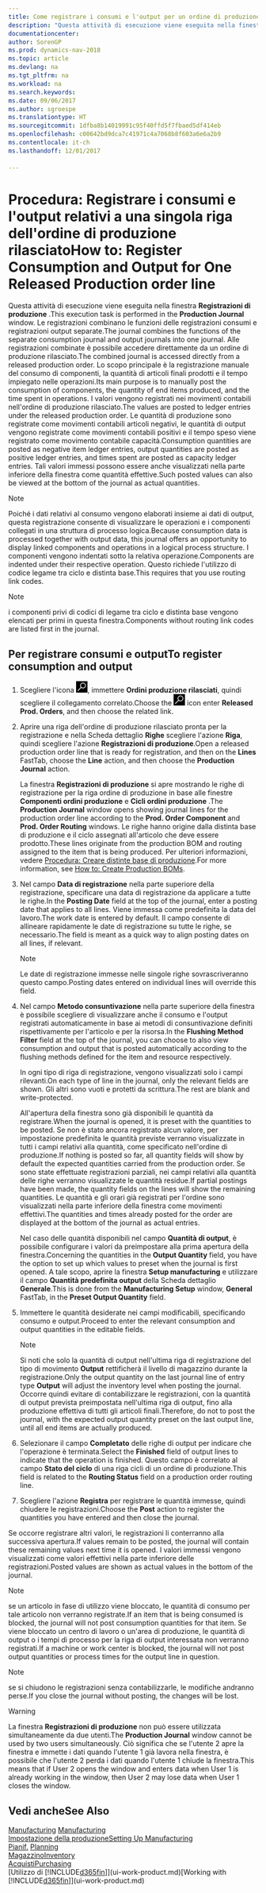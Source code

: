 ```yaml
---
title: Come registrare i consumi e l'output per un ordine di produzione
description: "Questa attività di esecuzione viene eseguita nella finestra **Registrazioni di produzione**. Le registrazioni combinano le funzioni delle registrazioni consumi e registrazioni output separate. Alle registrazioni combinate è possibile accedere direttamente da un ordine di produzione rilasciato. Lo scopo principale è la registrazione manuale del consumo di componenti, la quantità di articoli finali prodotti e il tempo impiegato nelle operazioni."
documentationcenter: 
author: SorenGP
ms.prod: dynamics-nav-2018
ms.topic: article
ms.devlang: na
ms.tgt_pltfrm: na
ms.workload: na
ms.search.keywords: 
ms.date: 09/06/2017
ms.author: sgroespe
ms.translationtype: HT
ms.sourcegitcommit: 1dfba8b14019991c95f40ffd5f7fbaed5df414eb
ms.openlocfilehash: c00642bd9dca7c41971c4a7068b8f603a6e6a2b9
ms.contentlocale: it-ch
ms.lasthandoff: 12/01/2017

---
```

# <a name="how-to-register-consumption-and-output-for-one-released-production-order-line"></a><span data-ttu-id="e7e2e-106">Procedura: Registrare i consumi e l'output relativi a una singola riga dell'ordine di produzione rilasciato</span><span class="sxs-lookup"><span data-stu-id="e7e2e-106">How to: Register Consumption and Output for One Released Production order line</span></span>
<span data-ttu-id="e7e2e-107">Questa attività di esecuzione viene eseguita nella finestra **Registrazioni di produzione** .</span><span class="sxs-lookup"><span data-stu-id="e7e2e-107">This execution task is performed in the **Production Journal** window.</span></span> <span data-ttu-id="e7e2e-108">Le registrazioni combinano le funzioni delle registrazioni consumi e registrazioni output separate.</span><span class="sxs-lookup"><span data-stu-id="e7e2e-108">The journal combines the functions of the separate consumption journal and output journals into one journal.</span></span> <span data-ttu-id="e7e2e-109">Alle registrazioni combinate è possibile accedere direttamente da un ordine di produzione rilasciato.</span><span class="sxs-lookup"><span data-stu-id="e7e2e-109">The combined journal is accessed directly from a released production order.</span></span> <span data-ttu-id="e7e2e-110">Lo scopo principale è la registrazione manuale del consumo di componenti, la quantità di articoli finali prodotti e il tempo impiegato nelle operazioni.</span><span class="sxs-lookup"><span data-stu-id="e7e2e-110">Its main purpose is to manually post the consumption of components, the quantity of end items produced, and the time spent in operations.</span></span> <span data-ttu-id="e7e2e-111">I valori vengono registrati nei movimenti contabili nell'ordine di produzione rilasciato.</span><span class="sxs-lookup"><span data-stu-id="e7e2e-111">The values are posted to ledger entries under the released production order.</span></span> <span data-ttu-id="e7e2e-112">Le quantità di produzione sono registrate come movimenti contabili articoli negativi, le quantità di output vengono registrate come movimenti contabili positivi e il tempo speso viene registrato come movimento contabile capacità.</span><span class="sxs-lookup"><span data-stu-id="e7e2e-112">Consumption quantities are posted as negative item ledger entries, output quantities are posted as positive ledger entries, and times spent are posted as capacity ledger entries.</span></span> <span data-ttu-id="e7e2e-113">Tali valori immessi possono essere anche visualizzati nella parte inferiore della finestra come quantità effettive.</span><span class="sxs-lookup"><span data-stu-id="e7e2e-113">Such posted values can also be viewed at the bottom of the journal as actual quantities.</span></span>  

> [!NOTE]  
>  <span data-ttu-id="e7e2e-114">Poiché i dati relativi al consumo vengono elaborati insieme ai dati di output, questa registrazione consente di visualizzare le operazioni e i componenti collegati in una struttura di processo logica.</span><span class="sxs-lookup"><span data-stu-id="e7e2e-114">Because consumption data is processed together with output data, this journal offers an opportunity to display linked components and operations in a logical process structure.</span></span> <span data-ttu-id="e7e2e-115">I componenti vengono indentati sotto la relativa operazione.</span><span class="sxs-lookup"><span data-stu-id="e7e2e-115">Components are indented under their respective operation.</span></span> <span data-ttu-id="e7e2e-116">Questo richiede l'utilizzo di codice legame tra ciclo e distinta base.</span><span class="sxs-lookup"><span data-stu-id="e7e2e-116">This requires that you use routing link codes.</span></span>  

> [!NOTE]  
>  <span data-ttu-id="e7e2e-117">i componenti privi di codici di legame tra ciclo e distinta base vengono elencati per primi in questa finestra.</span><span class="sxs-lookup"><span data-stu-id="e7e2e-117">Components without routing link codes are listed first in the journal.</span></span>  

## <a name="to-register-consumption-and-output"></a><span data-ttu-id="e7e2e-118">Per registrare consumi e output</span><span class="sxs-lookup"><span data-stu-id="e7e2e-118">To register consumption and output</span></span>  
1.  <span data-ttu-id="e7e2e-119">Scegliere l'icona ![Cerca pagina o report](media/ui-search/search_small.png "icona Cerca pagina o report"), immettere **Ordini produzione rilasciati**, quindi scegliere il collegamento correlato.</span><span class="sxs-lookup"><span data-stu-id="e7e2e-119">Choose the ![Search for Page or Report](media/ui-search/search_small.png "Search for Page or Report icon") icon enter **Released Prod. Orders**, and then choose the related link.</span></span>  
2.  <span data-ttu-id="e7e2e-120">Aprire una riga dell'ordine di produzione rilasciato pronta per la registrazione e nella Scheda dettaglio **Righe** scegliere l'azione **Riga**, quindi scegliere l'azione **Registrazioni di produzione**.</span><span class="sxs-lookup"><span data-stu-id="e7e2e-120">Open a released production order line that is ready for registration, and then on the **Lines** FastTab, choose the **Line** action, and then choose the **Production Journal** action.</span></span>  

    <span data-ttu-id="e7e2e-121">La finestra **Registrazioni di produzione** si apre mostrando le righe di registrazione per la riga ordine di produzione in base alle finestre **Componenti ordini produzione** e **Cicli ordini produzione** .</span><span class="sxs-lookup"><span data-stu-id="e7e2e-121">The **Production Journal** window opens showing journal lines for the production order line according to the **Prod. Order Component** and **Prod. Order Routing** windows.</span></span> <span data-ttu-id="e7e2e-122">Le righe hanno origine dalla distinta base di produzione e il ciclo assegnati all'articolo che deve essere prodotto.</span><span class="sxs-lookup"><span data-stu-id="e7e2e-122">These lines originate from the production BOM and routing assigned to the item that is being produced.</span></span> <span data-ttu-id="e7e2e-123">Per ulteriori informazioni, vedere [Procedura: Creare distinte base di produzione](production-how-to-create-routings.md).</span><span class="sxs-lookup"><span data-stu-id="e7e2e-123">For more information, see [How to: Create Production BOMs](production-how-to-create-routings.md).</span></span>  

3.  <span data-ttu-id="e7e2e-124">Nel campo **Data di registrazione** nella parte superiore della registrazione, specificare una data di registrazione da applicare a tutte le righe.</span><span class="sxs-lookup"><span data-stu-id="e7e2e-124">In the **Posting Date** field at the top of the journal, enter a posting date that applies to all lines.</span></span> <span data-ttu-id="e7e2e-125">Viene immessa come predefinita la data del lavoro.</span><span class="sxs-lookup"><span data-stu-id="e7e2e-125">The work date is entered by default.</span></span> <span data-ttu-id="e7e2e-126">Il campo consente di allineare rapidamente le date di registrazione su tutte le righe, se necessario.</span><span class="sxs-lookup"><span data-stu-id="e7e2e-126">The field is meant as a quick way to align posting dates on all lines, if relevant.</span></span>  

    > [!NOTE]  
    >  <span data-ttu-id="e7e2e-127">Le date di registrazione immesse nelle singole righe sovrascriveranno questo campo.</span><span class="sxs-lookup"><span data-stu-id="e7e2e-127">Posting dates entered on individual lines will override this field.</span></span>  

4.  <span data-ttu-id="e7e2e-128">Nel campo **Metodo consuntivazione** nella parte superiore della finestra è possibile scegliere di visualizzare anche il consumo e l'output registrati automaticamente in base ai metodi di consuntivazione definiti rispettivamente per l'articolo e per la risorsa.</span><span class="sxs-lookup"><span data-stu-id="e7e2e-128">In the **Flushing Method Filter** field at the top of the journal, you can choose to also view consumption and output that is posted automatically according to the flushing methods defined for the item and resource respectively.</span></span>  

    <span data-ttu-id="e7e2e-129">In ogni tipo di riga di registrazione, vengono visualizzati solo i campi rilevanti.</span><span class="sxs-lookup"><span data-stu-id="e7e2e-129">On each type of line in the journal, only the relevant fields are shown.</span></span> <span data-ttu-id="e7e2e-130">Gli altri sono vuoti e protetti da scrittura.</span><span class="sxs-lookup"><span data-stu-id="e7e2e-130">The rest are blank and write-protected.</span></span>  

    <span data-ttu-id="e7e2e-131">All'apertura della finestra sono già disponibili le quantità da registrare.</span><span class="sxs-lookup"><span data-stu-id="e7e2e-131">When the journal is opened, it is preset with the quantities to be posted.</span></span> <span data-ttu-id="e7e2e-132">Se non è stato ancora registrato alcun valore, per impostazione predefinita le quantità previste verranno visualizzate in tutti i campi relativi alla quantità, come specificato nell'ordine di produzione.</span><span class="sxs-lookup"><span data-stu-id="e7e2e-132">If nothing is posted so far, all quantity fields will show by default the expected quantities carried from the production order.</span></span> <span data-ttu-id="e7e2e-133">Se sono state effettuate registrazioni parziali, nei campi relativi alla quantità delle righe verranno visualizzate le quantità residue.</span><span class="sxs-lookup"><span data-stu-id="e7e2e-133">If partial postings have been made, the quantity fields on the lines will show the remaining quantities.</span></span> <span data-ttu-id="e7e2e-134">Le quantità e gli orari già registrati per l'ordine sono visualizzati nella parte inferiore della finestra come movimenti effettivi.</span><span class="sxs-lookup"><span data-stu-id="e7e2e-134">The quantities and times already posted for the order are displayed at the bottom of the journal as actual entries.</span></span>  

    <span data-ttu-id="e7e2e-135">Nel caso delle quantità disponibili nel campo **Quantità di output**, è possibile configurare i valori da preimpostare alla prima apertura della finestra.</span><span class="sxs-lookup"><span data-stu-id="e7e2e-135">Concerning the quantities in the **Output Quantity** field, you have the option to set up which values to preset when the journal is first opened.</span></span> <span data-ttu-id="e7e2e-136">A tale scopo, aprire la finestra **Setup manufacturing** e utilizzare il campo **Quantità predefinita output** della Scheda dettaglio **Generale**.</span><span class="sxs-lookup"><span data-stu-id="e7e2e-136">This is done from the **Manufacturing Setup** window, **General** FastTab, in the **Preset Output Quantity** field.</span></span> 

5.  <span data-ttu-id="e7e2e-137">Immettere le quantità desiderate nei campi modificabili, specificando consumo e output.</span><span class="sxs-lookup"><span data-stu-id="e7e2e-137">Proceed to enter the relevant consumption and output quantities in the editable fields.</span></span>  

    > [!NOTE]  
    >  <span data-ttu-id="e7e2e-138">Si noti che solo la quantità di output nell'ultima riga di registrazione del tipo di movimento **Output** rettificherà il livello di magazzino durante la registrazione.</span><span class="sxs-lookup"><span data-stu-id="e7e2e-138">Only the output quantity on the last journal line of entry type **Output** will adjust the inventory level when posting the journal.</span></span> <span data-ttu-id="e7e2e-139">Occorre quindi evitare di contabilizzare le registrazioni, con la quantità di output prevista preimpostata nell'ultima riga di output, fino alla produzione effettiva di tutti gli articoli finali.</span><span class="sxs-lookup"><span data-stu-id="e7e2e-139">Therefore, do not to post the journal, with the expected output quantity preset on the last output line, until all end items are actually produced.</span></span>  

6.  <span data-ttu-id="e7e2e-140">Selezionare il campo **Completato** delle righe di output per indicare che l'operazione è terminata.</span><span class="sxs-lookup"><span data-stu-id="e7e2e-140">Select the **Finished** field of output lines to indicate that the operation is finished.</span></span> <span data-ttu-id="e7e2e-141">Questo campo è correlato al campo **Stato del ciclo** di una riga cicli di un ordine di produzione.</span><span class="sxs-lookup"><span data-stu-id="e7e2e-141">This field is related to the **Routing Status** field on a production order routing line.</span></span>  
7.  <span data-ttu-id="e7e2e-142">Scegliere l'azione **Registra** per registrare le quantità immesse, quindi chiudere le registrazioni.</span><span class="sxs-lookup"><span data-stu-id="e7e2e-142">Choose the **Post** action to register the quantities you have entered and then close the journal.</span></span>  

<span data-ttu-id="e7e2e-143">Se occorre registrare altri valori, le registrazioni li conterranno alla successiva apertura.</span><span class="sxs-lookup"><span data-stu-id="e7e2e-143">If values remain to be posted, the journal will contain these remaining values next time it is opened.</span></span> <span data-ttu-id="e7e2e-144">I valori immessi vengono visualizzati come valori effettivi nella parte inferiore delle registrazioni.</span><span class="sxs-lookup"><span data-stu-id="e7e2e-144">Posted values are shown as actual values in the bottom of the journal.</span></span>  

> [!NOTE]  
>  <span data-ttu-id="e7e2e-145"> se un articolo in fase di utilizzo viene bloccato, le quantità di consumo per tale articolo non verranno registrate.</span><span class="sxs-lookup"><span data-stu-id="e7e2e-145">If an item that is being consumed is blocked, the journal will not post consumption quantities for that item.</span></span> <span data-ttu-id="e7e2e-146">Se viene bloccato un centro di lavoro o un'area di produzione, le quantità di output o i tempi di processo per la riga di output interessata non verranno registrati.</span><span class="sxs-lookup"><span data-stu-id="e7e2e-146">If a machine or work center is blocked, the journal will not post output quantities or process times for the output line in question.</span></span>  

> [!NOTE]  
>  <span data-ttu-id="e7e2e-147">se si chiudono le registrazioni senza contabilizzarle, le modifiche andranno perse.</span><span class="sxs-lookup"><span data-stu-id="e7e2e-147">If you close the journal without posting, the changes will be lost.</span></span>  

> [!WARNING]  
>  <span data-ttu-id="e7e2e-148">La finestra **Registrazioni di produzione** non può essere utilizzata simultaneamente da due utenti.</span><span class="sxs-lookup"><span data-stu-id="e7e2e-148">The **Production Journal** window cannot be used by two users simultaneously.</span></span> <span data-ttu-id="e7e2e-149">Ciò significa che se l'utente 2 apre la finestra e immette i dati quando l'utente 1 già lavora nella finestra, è possibile che l'utente 2 perda i dati quando l'utente 1 chiude la finestra.</span><span class="sxs-lookup"><span data-stu-id="e7e2e-149">This means that if User 2 opens the window and enters data when User 1 is already working in the window, then User 2 may lose data when User 1 closes the window.</span></span>  

## <a name="see-also"></a><span data-ttu-id="e7e2e-150">Vedi anche</span><span class="sxs-lookup"><span data-stu-id="e7e2e-150">See Also</span></span>  
<span data-ttu-id="e7e2e-151">[Manufacturing](production-manage-manufacturing.md)  </span><span class="sxs-lookup"><span data-stu-id="e7e2e-151">[Manufacturing](production-manage-manufacturing.md)  </span></span>  
[<span data-ttu-id="e7e2e-152">Impostazione della produzione</span><span class="sxs-lookup"><span data-stu-id="e7e2e-152">Setting Up Manufacturing</span></span>](production-configure-production-processes.md)  
<span data-ttu-id="e7e2e-153">[Pianif.](production-planning.md)    </span><span class="sxs-lookup"><span data-stu-id="e7e2e-153">[Planning](production-planning.md)    </span></span>  
[<span data-ttu-id="e7e2e-154">Magazzino</span><span class="sxs-lookup"><span data-stu-id="e7e2e-154">Inventory</span></span>](inventory-manage-inventory.md)  
[<span data-ttu-id="e7e2e-155">Acquisti</span><span class="sxs-lookup"><span data-stu-id="e7e2e-155">Purchasing</span></span>](purchasing-manage-purchasing.md)  
<span data-ttu-id="e7e2e-156">[Utilizzo di [!INCLUDE[d365fin](includes/d365fin_md.md)]](ui-work-product.md)</span><span class="sxs-lookup"><span data-stu-id="e7e2e-156">[Working with [!INCLUDE[d365fin](includes/d365fin_md.md)]](ui-work-product.md)</span></span>

